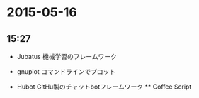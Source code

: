 # 2015-05-16

## 15:27

* Jubatus 機械学習のフレームワーク

* gnuplot コマンドラインでプロット

* Hubot GitHu製のチャットbotフレームワーク
** Coffee Script

